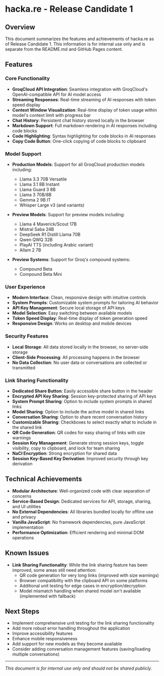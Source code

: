 # hacka.re - Release Candidate 1

## Overview

This document summarizes the features and achievements of hacka.re as of Release Candidate 1. This information is for internal use only and is separate from the README.md and GitHub Pages content.

## Features

### Core Functionality

- **GroqCloud API Integration**: Seamless integration with GroqCloud's OpenAI-compatible API for AI model access
- **Streaming Responses**: Real-time streaming of AI responses with token speed display
- **Context Window Visualization**: Real-time display of token usage within model's context limit with progress bar
- **Chat History**: Persistent chat history stored locally in the browser
- **Markdown Support**: Full markdown rendering in AI responses including code blocks
- **Code Highlighting**: Syntax highlighting for code blocks in AI responses
- **Copy Code Button**: One-click copying of code blocks to clipboard

### Model Support

- **Production Models**: Support for all GroqCloud production models including:
  - Llama 3.3 70B Versatile
  - Llama 3.1 8B Instant
  - Llama Guard 3 8B
  - Llama 3 70B/8B
  - Gemma 2 9B IT
  - Whisper Large v3 (and variants)

- **Preview Models**: Support for preview models including:
  - Llama 4 Maverick/Scout 17B
  - Mistral Saba 24B
  - DeepSeek R1 Distill Llama 70B
  - Qwen QWQ 32B
  - PlayAI TTS (including Arabic variant)
  - Allam 2 7B

- **Preview Systems**: Support for Groq's compound systems:
  - Compound Beta
  - Compound Beta Mini

### User Experience

- **Modern Interface**: Clean, responsive design with intuitive controls
- **System Prompts**: Customizable system prompts for tailoring AI behavior
- **API Key Management**: Secure local storage of API keys
- **Model Selection**: Easy switching between available models
- **Token Speed Display**: Real-time display of token generation speed
- **Responsive Design**: Works on desktop and mobile devices

### Security Features

- **Local Storage**: All data stored locally in the browser, no server-side storage
- **Client-Side Processing**: All processing happens in the browser
- **No Data Collection**: No user data or conversations are collected or transmitted

### Link Sharing Functionality

- **Dedicated Share Button**: Easily accessible share button in the header
- **Encrypted API Key Sharing**: Session key-protected sharing of API keys
- **System Prompt Sharing**: Option to include system prompts in shared links
- **Model Sharing**: Option to include the active model in shared links
- **Conversation Sharing**: Option to share recent conversation history
- **Customizable Sharing**: Checkboxes to select exactly what to include in the shared link
- **QR Code Generation**: QR codes for easy sharing of links with size warnings
- **Session Key Management**: Generate strong session keys, toggle visibility, copy to clipboard, and lock for team sharing
- **NaCl Encryption**: Strong encryption for shared data
- **Session Key-Based Key Derivation**: Improved security through key derivation

## Technical Achievements

- **Modular Architecture**: Well-organized code with clear separation of concerns
- **Service-Based Design**: Dedicated services for API, storage, sharing, and UI utilities
- **No External Dependencies**: All libraries bundled locally for offline use and privacy
- **Vanilla JavaScript**: No framework dependencies, pure JavaScript implementation
- **Performance Optimization**: Efficient rendering and minimal DOM operations

## Known Issues

- **Link Sharing Functionality**: While the link sharing feature has been improved, some areas still need attention:
  - QR code generation for very long links (improved with size warnings)
  - Browser compatibility with the clipboard API on some platforms
  - Additional unit testing for edge cases in encryption/decryption
  - Model mismatch handling when shared model isn't available (implemented with fallback)

## Next Steps

- Implement comprehensive unit testing for the link sharing functionality
- Add more robust error handling throughout the application
- Improve accessibility features
- Enhance mobile responsiveness
- Add support for new models as they become available
- Consider adding conversation management features (saving/loading multiple conversations)

---

*This document is for internal use only and should not be shared publicly.*
